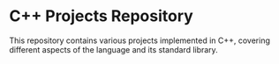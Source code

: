 # C++ Projects Repository

This repository contains various projects implemented in C++, covering different aspects of the language and its standard library.
